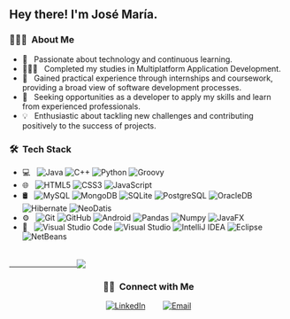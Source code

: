 <h2> Hey there! I'm José María.</h2>

<h3> 👨🏻‍💻 &nbsp;About Me </h3>

- 🌱 &nbsp; Passionate about technology and continuous learning.
- 👨🏻‍🎓 &nbsp; Completed my studies in Multiplatform Application Development.
- 💼 &nbsp; Gained practical experience through internships and coursework, providing a broad view of software development processes.
- 🤝 &nbsp; Seeking opportunities as a developer to apply my skills and learn from experienced professionals.
- 💡 &nbsp; Enthusiastic about tackling new challenges and contributing positively to the success of projects.

<h3> 🛠 &nbsp;Tech Stack</h3>

- 💻 &nbsp;
  ![Java](https://img.shields.io/badge/-Java-333333?style=flat&logo=Java&logoColor=007396)
  ![C++](https://img.shields.io/badge/-C++-333333?style=flat&logo=C%2B%2B&logoColor=00599C)
  ![Python](https://img.shields.io/badge/-Python-333333?style=flat&logo=python)
  ![Groovy](https://img.shields.io/badge/-Groovy-333333?style=flat&logo=Apache-Groovy)
- 🌐 &nbsp;
  ![HTML5](https://img.shields.io/badge/-HTML5-333333?style=flat&logo=HTML5)
  ![CSS3](https://img.shields.io/badge/-CSS3-333333?style=flat&logo=CSS3&logoColor=1572B6)
  ![JavaScript](https://img.shields.io/badge/-JavaScript-333333?style=flat&logo=javascript)
- 🛢 &nbsp;
  ![MySQL](https://img.shields.io/badge/-MySQL-333333?style=flat&logo=mysql)
  ![MongoDB](https://img.shields.io/badge/-MongoDB-333333?style=flat&logo=mongodb)
  ![SQLite](https://img.shields.io/badge/-SQLite-333333?style=flat&logo=sqlite)
  ![PostgreSQL](https://img.shields.io/badge/-PostgreSQL-333333?style=flat&logo=postgresql)
  ![OracleDB](https://img.shields.io/badge/-OracleDB-333333?style=flat&logo=oracle)
  ![Hibernate](https://img.shields.io/badge/-Hibernate-333333?style=flat&logo=hibernate)
  ![NeoDatis](https://img.shields.io/badge/-NeoDatis-333333?style=flat)
- ⚙️ &nbsp;
  ![Git](https://img.shields.io/badge/-Git-333333?style=flat&logo=git)
  ![GitHub](https://img.shields.io/badge/-GitHub-333333?style=flat&logo=github)
  ![Android](https://img.shields.io/badge/-Android-333333?style=flat&logo=android)
  ![Pandas](https://img.shields.io/badge/-Pandas-333333?style=flat&logo=pandas)
  ![Numpy](https://img.shields.io/badge/-Numpy-333333?style=flat&logo=numpy)
  ![JavaFX](https://img.shields.io/badge/-JavaFX-333333?style=flat&logo=javafx)
- 🔧 &nbsp;
  ![Visual Studio Code](https://img.shields.io/badge/-Visual%20Studio%20Code-333333?style=flat&logo=visual-studio-code&logoColor=007ACC)
  ![Visual Studio](https://img.shields.io/badge/-Visual%20Studio-333333?style=flat&logo=visual-studio&logoColor=5C2D91)
  ![IntelliJ IDEA](https://img.shields.io/badge/-IntelliJ%20IDEA-333333?style=flat&logo=intellij-idea&logoColor=000000)
  ![Eclipse](https://img.shields.io/badge/-Eclipse-333333?style=flat&logo=eclipse-ide&logoColor=2C2255)
  ![NetBeans](https://img.shields.io/badge/-NetBeans-333333?style=flat&logo=apache-netbeans-ide&logoColor=1B6AC6)

<br/>

<a align="center" href="https://github.com/Josemariph7" >
  &nbsp;&nbsp;&nbsp;&nbsp;&nbsp;&nbsp;&nbsp;&nbsp;&nbsp;&nbsp;&nbsp;&nbsp;&nbsp;&nbsp;&nbsp;&nbsp;&nbsp;&nbsp;&nbsp;&nbsp;&nbsp;&nbsp;&nbsp;&nbsp;&nbsp;&nbsp;&nbsp;&nbsp;&nbsp;&nbsp;
 <img align="center" src="https://github-readme-stats.vercel.app/api/top-langs/?username=josemariph7&theme=tokyonight&show_icons=true" />
</a>

<br/>

<h3 align="center"> 🤝🏻 &nbsp;Connect with Me </h3>

<p align="center">
<a href="https://www.linkedin.com/in/jmphdev/"><img alt="LinkedIn" src="https://img.shields.io/badge/LinkedIn-José%20María%20Pozo%20Hidalgo-blue?style=flat-square&logo=linkedin"></a>
  &nbsp;&nbsp;&nbsp;&nbsp;&nbsp;&nbsp;
<a href="mailto:josemariph7@gmail.com"><img alt="Email" src="https://img.shields.io/badge/Email-josemariph7@gmail.com-blue?style=flat-square&logo=gmail"></a>
</p>

